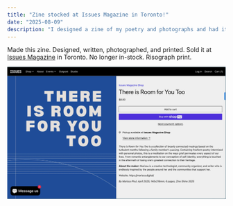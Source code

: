 ```yaml
---
title: "Zine stocked at Issues Magazine in Toronto!"
date: "2025-08-09"
description: "I designed a zine of my poetry and photographs and had it stocked in-store at Issues Magazine on Dundas St. in Toronto"
---
```


Made this zine. Designed, written, photographed, and printed. Sold it at [Issues Magazine](https://issuesmagshop.com/products/there-is-room-for-you-too?variant=50834174181677) in Toronto. No longer in-stock. Risograph print.

![zine](./ThereisRoomforYouToo.png) 